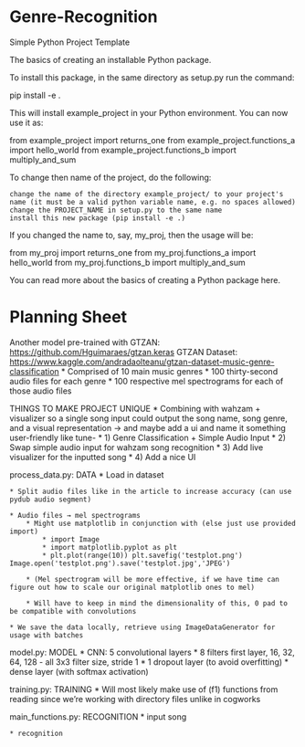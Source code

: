 # Genre-Recognition

Simple Python Project Template

The basics of creating an installable Python package.

To install this package, in the same directory as setup.py run the command:

pip install -e .

This will install example_project in your Python environment. You can now use it as:

from example_project import returns_one
from example_project.functions_a import hello_world
from example_project.functions_b import multiply_and_sum

To change then name of the project, do the following:

    change the name of the directory example_project/ to your project's name (it must be a valid python variable name, e.g. no spaces allowed)
    change the PROJECT_NAME in setup.py to the same name
    install this new package (pip install -e .)

If you changed the name to, say, my_proj, then the usage will be:

from my_proj import returns_one
from my_proj.functions_a import hello_world
from my_proj.functions_b import multiply_and_sum

You can read more about the basics of creating a Python package here.

# Planning Sheet

Another model pre-trained with GTZAN: https://github.com/Hguimaraes/gtzan.keras
GTZAN Dataset: https://www.kaggle.com/andradaolteanu/gtzan-dataset-music-genre-classification
    * Comprised of 10 main music genres
    * 100 thirty-second audio files for each genre
    * 100 respective mel spectrograms for each of those audio files


THINGS TO MAKE PROJECT UNIQUE
    * Combining with wahzam + visualizer so a single song input could output the song name, song genre, and a visual representation → and maybe add a ui and name it something user-friendly like tune-
        * 1) Genre Classification + Simple Audio Input
        * 2) Swap simple audio input for wahzam song recognition
        * 3) Add live visualizer for the inputted song
        * 4) Add a nice UI 


process_data.py: DATA 
    * Load in dataset

    * Split audio files like in the article to increase accuracy (can use pydub audio segment)
    
    * Audio files → mel spectrograms
        * Might use matplotlib in conjunction with (else just use provided import)
            * import Image 
            * import matplotlib.pyplot as plt 
            * plt.plot(range(10)) plt.savefig('testplot.png') Image.open('testplot.png').save('testplot.jpg','JPEG')

        * (Mel spectrogram will be more effective, if we have time can figure out how to scale our original matplotlib ones to mel)

        * Will have to keep in mind the dimensionality of this, 0 pad to be compatible with convolutions
        
    * We save the data locally, retrieve using ImageDataGenerator for usage with batches 
    

model.py: MODEL
    * CNN: 5 convolutional layers 
        * 8 filters first layer, 16, 32, 64, 128  - all 3x3 filter size, stride 1
        * 1 dropout layer (to avoid overfitting) 
        * dense layer (with softmax activation)


training.py: TRAINING
    * Will most likely make use of (f1) functions from reading since we’re working with directory files unlike in cogworks
    

main_functions.py: RECOGNITION
    * input song

    * recognition

